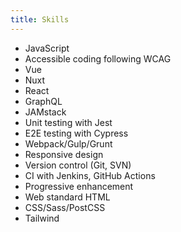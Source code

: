 ```yaml
---
title: Skills
---
```


- JavaScript
- Accessible coding following WCAG
- Vue
- Nuxt
- React
- GraphQL
- JAMstack
- Unit testing with Jest
- E2E testing with Cypress
- Webpack/Gulp/Grunt
- Responsive design
- Version control (Git, SVN)
- CI with Jenkins, GitHub Actions
- Progressive enhancement
- Web standard HTML
- CSS/Sass/PostCSS
- Tailwind

